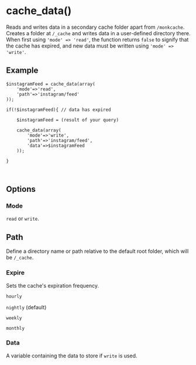 # cache_data()

Reads and writes data in a secondary cache folder apart from `/monkcache`. Creates a folder at `/_cache` and writes data in a user-defined directory there. When first using `'mode' => 'read'`, the function returns `false` to signify that the cache has expired, and new data must be written using `'mode' => 'write'`. 

## Example

```
$instagramFeed = cache_data(array(
	'mode'=>'read',
	'path'=>'instagram/feed'
));

if(!$instagramFeed){ // data has expired
	
	$instagramFeed = (result of your query) 
	
	cache_data(array(
		'mode'=>'write',
		'path'=>'instagram/feed',
		'data'=>$instagramFeed
	));
	
}



```

## Options

### Mode

`read` or `write`.

## Path

Define a directory name or path relative to the default root folder, which will be `/_cache`.

### Expire

Sets the cache's expiration frequency. 

`hourly`

`nightly` (default)

`weekly`

`monthly`

### Data

A variable containing the data to store if `write` is used.
